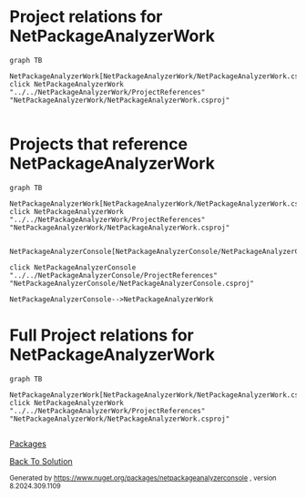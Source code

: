 
# Project relations for NetPackageAnalyzerWork

```mermaid
graph TB    

NetPackageAnalyzerWork[NetPackageAnalyzerWork/NetPackageAnalyzerWork.csproj]""
click NetPackageAnalyzerWork "../../NetPackageAnalyzerWork/ProjectReferences" "NetPackageAnalyzerWork/NetPackageAnalyzerWork.csproj"


```


# Projects that reference NetPackageAnalyzerWork
```mermaid
graph TB

NetPackageAnalyzerWork[NetPackageAnalyzerWork/NetPackageAnalyzerWork.csproj]
click NetPackageAnalyzerWork "../../NetPackageAnalyzerWork/ProjectReferences" "NetPackageAnalyzerWork/NetPackageAnalyzerWork.csproj"


NetPackageAnalyzerConsole[NetPackageAnalyzerConsole/NetPackageAnalyzerConsole.csproj]

click NetPackageAnalyzerConsole "../../NetPackageAnalyzerConsole/ProjectReferences" "NetPackageAnalyzerConsole/NetPackageAnalyzerConsole.csproj"

NetPackageAnalyzerConsole-->NetPackageAnalyzerWork

```


# Full Project relations for NetPackageAnalyzerWork

```mermaid
graph TB

NetPackageAnalyzerWork[NetPackageAnalyzerWork/NetPackageAnalyzerWork.csproj]
click NetPackageAnalyzerWork "../../NetPackageAnalyzerWork/ProjectReferences" "NetPackageAnalyzerWork/NetPackageAnalyzerWork.csproj"


```


[Packages](Packages.md)


[Back To Solution](../../ProjectRelation.md)

<small>Generated  by https://www.nuget.org/packages/netpackageanalyzerconsole , version 8.2024.309.1109</small>

